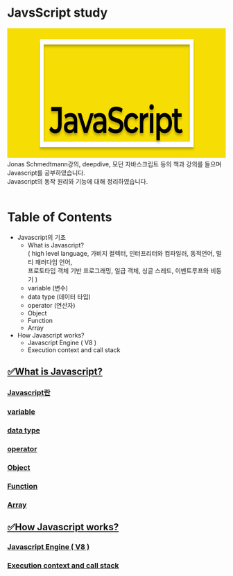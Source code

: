 # JavsScript study

<img src='/images/_main_logo.svg' width='100%' height='300px'>
Jonas Schmedtmann강의, deepdive, 모던 자바스크립트 등의 책과 강의를 들으며 Javascript를 공부하였습니다.<br>
Javascript의 동작 원리와 기능에 대해 정리하였습니다. <br>
<br>

# Table of Contents
- Javascript의 기초
  - What is Javascript?<br>
    ( high level language, 가비지 컬렉터, 인터프리터와 컴파일러, 동적언어, 멀티 패러다임 언어,<br>
    프로토타입 객체 기반 프로그래밍, 일급 객체, 싱글 스레드, 이벤트루프와 비동기 )
  - variable (변수)
  - data type (데이터 타입)
  - operator (연산자)
  - Object
  - Function
  - Array
- How Javascript works? 
  - Javascript Engine ( V8 )
  - Execution context and call stack

## <a href='https://github.com/thdud2262/Javascript_study/blob/main/README.md#javascript%EC%9D%98-%EA%B8%B0%EC%B4%88'>✅What is Javascript?</a>
### <a href='https://github.com/thdud2262/Javascript_study/blob/main/README.md#javascript%EB%9E%80'>Javascript란</a>
### <a href='https://github.com/thdud2262/Javascript_study/blob/main/README.md#variable'>variable</a>
### <a href='https://github.com/thdud2262/Javascript_study/blob/main/README.md#data-type'>data type </a>
### <a href='https://github.com/thdud2262/Javascript_study/blob/main/README.md#operator'>operator</a>
### <a href='https://github.com/thdud2262/Javascript_study/blob/main/README.md#object'>Object</a>
### <a href='https://github.com/thdud2262/Javascript_study/blob/main/README.md#function'>Function</a>
### <a href='https://github.com/thdud2262/Javascript_study/blob/main/README.md#array'>Array</a>
## <a href='https://github.com/thdud2262/Javascript_study/blob/main/README.md#%How Javascript works?'>✅How Javascript works?</a>
### <a href='https://github.com/thdud2262/Javascript_study/blob/main/README.md#javascript-engine--v8-'>Javascript Engine ( V8 )</a>
### <a href='https://github.com/thdud2262/Javascript_study/blob/main/README.md#execution-context-and-call-stack'>Execution context and call stack</a>
